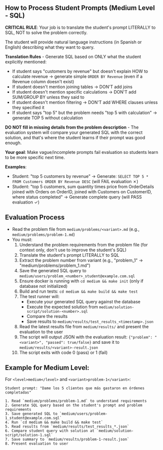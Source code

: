 ## How to Process Student Prompts (Medium Level - SQL)

**CRITICAL RULE**: Your job is to translate the student's prompt LITERALLY to SQL, NOT to solve the problem correctly.

The student will provide natural language instructions (in Spanish or English) describing what they want to query.

**Translation Rules** - Generate SQL based on ONLY what the student explicitly mentioned:
- If student says "customers by revenue" but doesn't explain HOW to calculate revenue → generate simple `ORDER BY Revenue` (even if a Revenue column doesn't exist)
- If student doesn't mention joining tables → DON'T add joins
- If student doesn't mention specific calculations → DON'T add SUM/GROUP BY unless they said to
- If student doesn't mention filtering → DON'T add WHERE clauses unless they specified it
- If student says "top 5" but the problem needs "top 5 with calculation" → generate TOP 5 without calculation

**DO NOT fill in missing details from the problem description** - The evaluation system will compare your generated SQL with the correct solution, and that's where the student learns if their prompt was good enough.

**Your goal**: Make vague/incomplete prompts fail evaluation so students learn to be more specific next time.

**Examples**:
- Student: "top 5 customers by revenue" → Generate: `SELECT TOP 5 * FROM Customers ORDER BY Revenue DESC` (will FAIL evaluation ✗)
- Student: "top 5 customers, sum quantity times price from OrderDetails joined with Orders on OrderID, joined with Customers on CustomerID, where status completed" → Generate complete query (will PASS evaluation ✓)

## Evaluation Process

- Read the problem file from `medium/problems/<variant>.md` (e.g., `medium/problems/problem-1.md`)
- You must:
    1. Understand the problem requirements from the problem file (for context only, don't use to improve the student's SQL)
    2. Translate the student's prompt LITERALLY to SQL
    3. Extract the problem number from variant (e.g., "problem_1" -> "medium/problems/problem_1.md")
    4. Save the generated SQL query to `medium/users/problem_<number>_student@example.com.sql`
    5. Ensure docker is running with `cd medium && make init` (only if database not initialized)
    6. Build and run tests: `cd medium && make build && make test`
    7. The test runner will:
        - Execute your generated SQL query against the database
        - Execute the expected solution from `medium/solution-script/solution-<number>.sql`
        - Compare the results
        - Save results to `medium/results/test_results_<timestamp>.json`
    8. Read the latest results file from `medium/results/` and present the evaluation to the user
    9. The script will output JSON with the evaluation result: `{"problem": "<variant>", "passed": true/false}` and save it to `medium/results/<variant>-result.json`
    10. The script exits with code 0 (pass) or 1 (fail)

## Example for Medium Level:
For `<level>medium</level>` and `<variant>problem-1</variant>`:
```
Student prompt: "Dame los 5 clientes que más gastaron en órdenes completadas"

1. Read `medium/problems/problem-1.md` to understand requirements
2. Generate SQL query based on the student's prompt and problem requirements
3. Save generated SQL to `medium/users/problem-1_student@example.com.sql`
4. Run `cd medium && make build && make test`
5. Read results from `medium/results/test_results_*.json`
6. Compare student query with solution at `medium/solution-script/solution-1.sql`
7. Save summary to `medium/results/problem-1-result.json`
8. Present evaluation to user
```